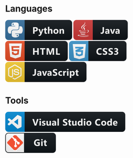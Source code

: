 # Languages

![python](https://github.com/MikeCodesDotNET/ColoredBadges/blob/master/svg/dev/languages/python.svg) ![java](https://github.com/MikeCodesDotNET/ColoredBadges/blob/master/svg/dev/languages/java.svg) ![html](https://github.com/MikeCodesDotNET/ColoredBadges/blob/master/svg/dev/languages/html.svg) ![css3](https://github.com/MikeCodesDotNET/ColoredBadges/blob/master/svg/dev/languages/css3.svg) ![js](https://github.com/MikeCodesDotNET/ColoredBadges/blob/master/svg/dev/languages/js.svg)

# Tools

![vsc](https://github.com/MikeCodesDotNET/ColoredBadges/blob/master/svg/dev/tools/visualstudio_code.svg) ![git](https://github.com/santiagosimonsantos/santiagosimonsantos/blob/main/git.svg)

